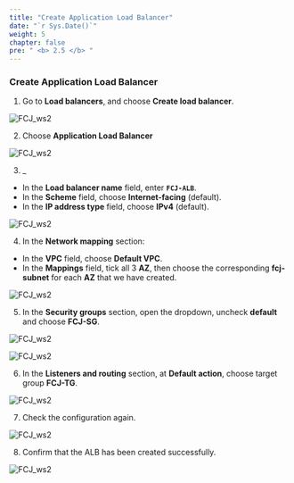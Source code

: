 ```yaml
---
title: "Create Application Load Balancer"
date: "`r Sys.Date()`"
weight: 5
chapter: false
pre: " <b> 2.5 </b> "
---
```


### Create Application Load Balancer

1. Go to **Load balancers**, and choose **Create load balancer**.

![FCJ_ws2](/images/2.prerequisite/12.png)

2. Choose **Application Load Balancer**

![FCJ_ws2](/images/2.prerequisite/13.png)

3. \_

- In the **Load balancer name** field, enter **`FCJ-ALB`**.
- In the **Scheme** field, choose **Internet-facing** (default).
- In the **IP address type** field, choose **IPv4** (default).

![FCJ_ws2](/images/2.prerequisite/14.png)

4. In the **Network mapping** section:

- In the **VPC** field, choose **Default VPC**.
- In the **Mappings** field, tick all 3 **AZ**, then choose the corresponding **fcj-subnet** for each **AZ** that we have created.

![FCJ_ws2](/images/2.prerequisite/15.png)

5. In the **Security groups** section, open the dropdown, uncheck **default** and choose **FCJ-SG**.

![FCJ_ws2](/images/2.prerequisite/16.png)

![FCJ_ws2](/images/2.prerequisite/17.png)

6. In the **Listeners and routing** section, at **Default action**, choose target group **FCJ-TG**.

![FCJ_ws2](/images/2.prerequisite/18.png)

7. Check the configuration again.

![FCJ_ws2](/images/2.prerequisite/19.png)

8. Confirm that the ALB has been created successfully.

![FCJ_ws2](/images/2.prerequisite/20.png)

